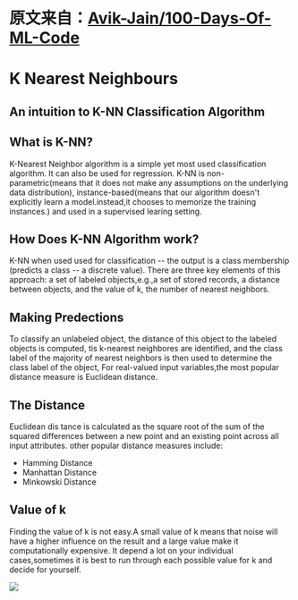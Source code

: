 # 原文来自：[Avik-Jain/100-Days-Of-ML-Code](https://github.com/Avik-Jain/100-Days-Of-ML-Code)

# K Nearest Neighbours
## An intuition to K-NN Classification Algorithm

## What is K-NN?
K-Nearest Neighbor algorithm is a simple yet most used classification algorithm.
It can also be used for regression.
K-NN is non-parametric(means that it does not make any assumptions on the underlying data distribution),
instance-based(means that our algorithm doesn't explicitly learn a model.instead,it chooses to memorize the training instances.)
and used in a supervised learing setting.

## How Does K-NN Algorithm work?
K-NN when used used for classification -- the output is a class membership
(predicts a class -- a discrete value).
There are three key elements of this approach:
a set of labeled objects,e.g.,a set of stored records, a distance between objects,
and the value of k, the number of nearest neighbors.

## Making Predections
To classify an unlabeled object, the distance of this object to the labeled objects is computed,
tis k-nearest neighbores are identified, and the class label of the majority 
of nearest neighbors is then used to determine the class label of the object,
For real-valued input variables,the most popular distance measure is Euclidean distance.

## The Distance 
Euclidean dis tance is calculated as the square root of the sum of the 
squared differences between a new point and an existing point across all input 
attributes.
other popular distance measures include:
- Hamming Distance
- Manhattan Distance
- Minkowski Distance

## Value of k
Finding the value of k is not easy.A small value of k means that noise will have 
a higher influence on the result and a large value make it computationally expensive.
It depend a lot on your individual cases,sometimes it is best to run through each
possible value for k and decide for yourself.

<p center>
<img src="https://github.com/Avik-Jain/100-Days-Of-ML-Code/blob/master/Info-graphs/Day%207.jpg">
</p>
